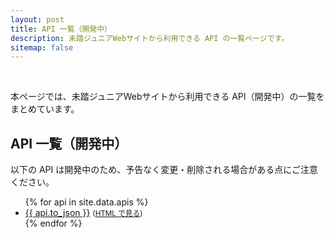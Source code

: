 ```yaml
---
layout: post
title: API 一覧（開発中）
description: 未踏ジュニアWebサイトから利用できる API の一覧ページです。
sitemap: false
---
```


<br>

本ページでは、未踏ジュニアWebサイトから利用できる API（開発中）の一覧をまとめています。

## API 一覧（開発中）

<div class="note">
  以下の API は開発中のため、予告なく変更・削除される場合がある点にご注意ください。
</div>

<div id='index'>
  <ul>
    {% for api in site.data.apis %}
    <li>
      <a href='{{ api.to_json }}'>{{ api.to_json }}</a>
      <small>(<a href='{{ api.to_html }}'>HTML で見る</a>)</small>
    </li>
    {% endfor %}
  </ul>
</div>
